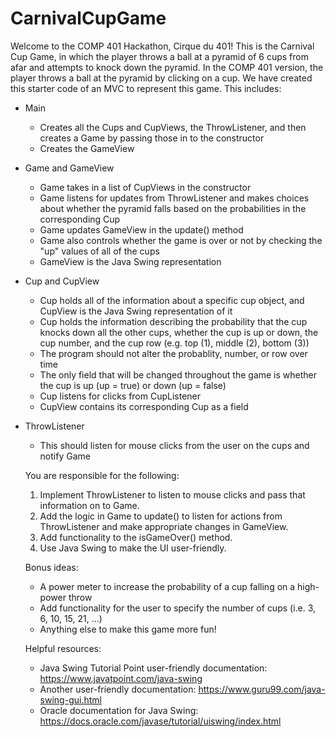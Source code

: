 # CarnivalCupGame
Welcome to the COMP 401 Hackathon, Cirque du 401! This is the Carnival Cup Game, in which the player throws a ball at a pyramid of 6 cups from afar and attempts to knock down the pyramid. In the COMP 401 version, the player throws a ball at the pyramid by clicking on a cup.
We have created this starter code of an MVC to represent this game. This includes:

* Main
  * Creates all the Cups and CupViews, the ThrowListener, and then creates a Game by passing those in to the constructor
  * Creates the GameView
* Game and GameView
  * Game takes in a list of CupViews in the constructor
  * Game listens for updates from ThrowListener and makes choices about whether the pyramid falls based on the probabilities in the corresponding Cup
  * Game updates GameView in the update() method
  * Game also controls whether the game is over or not by checking the "up" values of all of the cups
  * GameView is the Java Swing representation 
* Cup and CupView
  * Cup holds all of the information about a specific cup object, and CupView is the Java Swing representation of it
  * Cup holds the information describing the probability that the cup knocks down all the other cups, whether the cup is up or down, the cup number, and the cup row (e.g. top (1), middle (2), bottom (3))
  * The program should not alter the probablity, number, or row over time
  * The only field that will be changed throughout the game is whether the cup is up (up = true) or down (up = false)
  * Cup listens for clicks from CupListener
  * CupView contains its corresponding Cup as a field
* ThrowListener
  * This should listen for mouse clicks from the user on the cups and notify Game
  
  You are responsible for the following:
  1. Implement ThrowListener to listen to mouse clicks and pass that information on to Game.
  2. Add the logic in Game to update() to listen for actions from ThrowListener and make appropriate changes in GameView.
  3. Add functionality to the isGameOver() method.
  4. Use Java Swing to make the UI user-friendly.
  
  Bonus ideas:
  * A power meter to increase the probability of a cup falling on a high-power throw
  * Add functionality for the user to specify the number of cups (i.e. 3, 6, 10, 15, 21, ...)
  * Anything else to make this game more fun! 
  
  Helpful resources:
  * Java Swing Tutorial Point user-friendly documentation: https://www.javatpoint.com/java-swing
  * Another user-friendly documentation: https://www.guru99.com/java-swing-gui.html
  * Oracle documentation for Java Swing: https://docs.oracle.com/javase/tutorial/uiswing/index.html
